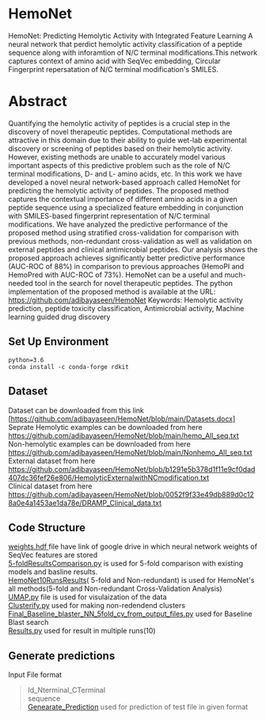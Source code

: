 # HemoNet

HemoNet: Predicting Hemolytic Activity with Integrated Feature Learning
A neural network that perdict hemolytic activity classification of a peptide sequence along with inforamtion of N/C terminal modifications.This network captures context of amino acid with SeqVec embedding, Circular Fingerprint repersatation of N/C terminal modification's SMILES.
# Abstract
Quantifying the hemolytic activity of peptides is a crucial step in the discovery of novel therapeutic peptides. Computational methods are attractive in this domain due to their ability to guide wet-lab experimental discovery or screening of peptides based on their hemolytic activity. However, existing methods are unable to accurately model various important aspects of this predictive problem such as the role of N/C terminal modifications, D- and L- amino acids, etc. In this work we have developed a novel neural network-based approach called HemoNet for predicting the hemolytic activity of peptides. The proposed method captures the contextual importance of different amino acids in a given peptide sequence using a specialized feature embedding in conjunction with SMILES-based fingerprint representation of N/C terminal modifications. We have analyzed the predictive performance of the proposed method using stratified cross-validation for comparison with previous methods, non-redundant cross-validation as well as validation on external peptides and clinical antimicrobial peptides. Our analysis shows the proposed approach achieves significantly better predictive performance (AUC-ROC of 88%) in comparison to previous approaches (HemoPI and HemoPred with AUC-ROC of 73%). HemoNet can be a useful and much-needed tool in the search for novel therapeutic peptides. The python implementation of the proposed method is available at the URL: https://github.com/adibayaseen/HemoNet
Keywords: Hemolytic activity prediction, peptide toxicity classification, Antimicrobial activity, Machine learning guided drug discovery
## Set Up Environment
```
python=3.6
conda install -c conda-forge rdkit
```
## Dataset
Dataset can be downloaded from this link [https://github.com/adibayaseen/HemoNet/blob/main/Datasets.docx]<br/>
Seprate Hemolytic examples can be downloaded from here https://github.com/adibayaseen/HemoNet/blob/main/hemo_All_seq.txt<br/>
Non-hemolytic examples can be downloaded from here https://github.com/adibayaseen/HemoNet/blob/main/Nonhemo_All_seq.txt <br/>
External dataset from here https://github.com/adibayaseen/HemoNet/blob/b1291e5b378d1f11e9cf0dad407dc36fef26e806/HemolyticExternalwithNCmodification.txt <br/>
Clinical dataset from here https://github.com/adibayaseen/HemoNet/blob/0052f9f33e49db889d0c128a0e4a1453ae1da78e/DRAMP_Clinical_data.txt <br/>
## Code Structure
[weights.hdf ](https://github.com/adibayaseen/HemoNet/blob/main/weights.hdf)file have link of google drive in which neural network weights  of SeqVec features are stored <br/>
[5-foldResultsComparison.py](https://github.com/adibayaseen/HemoNet/blob/b000b4522c3a0b64109db32b3667047804ef12d4/5-foldResultsComparison.py) is used for 5-fold comparison with existing models and basline results.<br/>
[HemoNet10RunsResults](https://github.com/adibayaseen/HemoNet/blob/87270b7deeb05334e7c3ffe84476a56061b11229/HemoNet10RunsResults(%205-fold%20and%20Non-redundant).py)( 5-fold and Non-redundant) is used for HemoNet's all methods(5-fold and Non-redundant Cross-Validation Analysis)<br/>
[UMAP.py](https://github.com/adibayaseen/HemoNet/blob/b000b4522c3a0b64109db32b3667047804ef12d4/UMAP.py) file is used for visulaization of the data <br/>
[Clusterify.py](https://github.com/adibayaseen/HemoNet/blob/b000b4522c3a0b64109db32b3667047804ef12d4/Clusterify.py) used for making non-redendend clusters <br/>
[Final_Baseline_blaster_NN_5fold_cv_from_output_files.py](https://github.com/adibayaseen/HemoNet/blob/b000b4522c3a0b64109db32b3667047804ef12d4/Final_Baseline_blaster_NN_5fold_cv_from_output_files.py) used for Baseline Blast search <br/>
[Results.py](https://github.com/adibayaseen/HemoNet/blob/b000b4522c3a0b64109db32b3667047804ef12d4/Results.py) used for result in multiple runs(10)<br/>
## Generate predictions
Input File format <br/>
>Id_Nterminal_CTerminal<br/>
sequence<br/>
[Genearate_Prediction](https://colab.research.google.com/drive/1ihMYIuz_s3JlabfLcrd0o7PXSgeGAGQ9?usp=sharing) used for prediction of test file in given format<br/>
